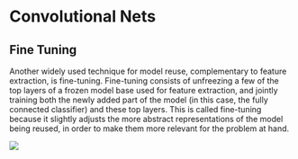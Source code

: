 # Convolutional Nets

## Fine Tuning

Another widely used technique for model reuse, complementary to feature extraction, is fine-tuning. Fine-tuning consists of unfreezing a few of the top layers of a frozen model base used for feature extraction, and jointly training both the newly added part of the model (in this case, the fully connected classifier) and these top layers. This is called fine-tuning because it slightly adjusts the more abstract representations of the model being reused, in order to make them more relevant for the problem at hand.

![](<../.gitbook/assets/Screenshot 2019-08-08 at 10.19.09.png>)
